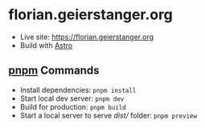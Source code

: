 # florian.geierstanger.org

- Live site: https://florian.geierstanger.org
- Build with [Astro](https://docs.astro.build/)


## [pnpm](https://pnpm.io) Commands

- Install dependencies: `pnpm install`
- Start local dev server: `pnpm dev`
- Build for production: `pnpm build`
- Start a local server to serve *dist/* folder: `pnpm preview`




